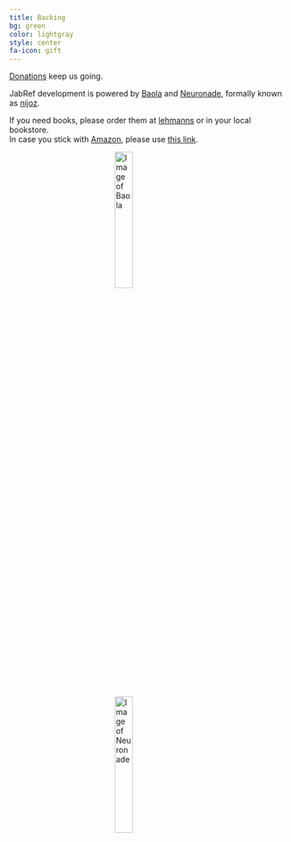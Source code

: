 ```yaml
---
title: Backing
bg: green
color: lightgray
style: center
fa-icon: gift
---
```


<a href="https://github.com/JabRef/jabref/wiki/Donations"><span class="fa fa-gift"></span></a> [Donations](https://github.com/JabRef/jabref/wiki/Donations) keep us going.

JabRef development is powered by [Baola] and [Neuronade], formally known as [nijoz].

If you need books, please order them at [lehmanns](http://www.lehmanns.de/) or in your local bookstore. <br/>
In case you stick with [Amazon](http://www.amazon.de/b?_encoding=UTF8&camp=1638&creative=6742&linkCode=ur2&node=13690631&site-redirect=de&tag=jabref-21), please use [this link](http://www.amazon.de/b?_encoding=UTF8&camp=1638&creative=6742&linkCode=ur2&node=13690631&site-redirect=de&tag=jabref-21).

<a href="http://baobab.org/BAOLA-sparkling-drink">
<img src="http://baobab.org/bilder/produkte/normal/BAOLA-Erfrischungsgetraenk.jpg" width="25%" alt="Image of Baola" style="display: block; margin-left: auto; margin-right: auto">
</a>

<a href="http://neuronade.com/en/">
<img src="http://neuronade.com/wp-content/uploads/2015/09/Neuronade-Logo-2015-e1442053558296.jpg" width="25%" alt="Image of Neuronade" style="display: block; margin-left: auto; margin-right: auto">
</a>

  [Baola]: http://baobab.org/BAOLA-sparkling-drink
  [Neuronade]: http://neuronade.com/en/
  [nijoz]: http://www.spiegel.de/unispiegel/wunderbar/nijoz-neuronade-gehirndoping-aus-der-brausetuete-a-964584.html
